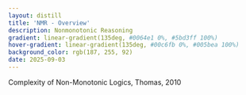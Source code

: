```yaml
---
layout: distill
title: 'NMR - Overview'
description: Nonmonotonic Reasoning
gradient: linear-gradient(135deg, #0064e1 0%, #5bd3ff 100%)
hover-gradient: linear-gradient(135deg, #00c6fb 0%, #005bea 100%)
background_color: rgb(187, 255, 92)
date: 2025-09-03
---
```



Complexity of Non-Monotonic Logics, Thomas, 2010
